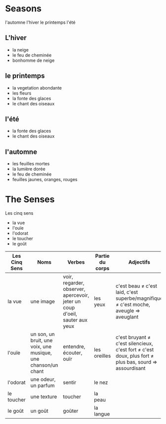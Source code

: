 # Seasons

l'automne
l'hiver
le printemps
l'été

## L'hiver
- la neige
- le feu de cheminée
- bonhomme de neige

## le printemps
- la vegetation abondante
- les fleurs
- la fonte des glaces
- le chant des oiseaux

## l'été
- la fonte des glaces
- le chant des oiseaux

## l'automne
- les feuilles mortes
- la lumière dorée
- le feu de cheminée
- feuilles jaunes, oranges, rouges

# The Senses
Les cinq sens
- la vue
- l'ouïe
- l'odorat
- le toucher
- le goût

| Les Cinq Sens | Noms                                                          | Verbes                                                                      | Partie du corps | Adjectifs                                                                                              |
| ------------- | ------------------------------------------------------------- | --------------------------------------------------------------------------- | --------------- | ------------------------------------------------------------------------------------------------------ |
| la vue        | une image                                                     | voir, regarder, observer, apercevoir, jeter un coup d'oeil, sauter aux yeux | les yeux        | c'est beau ≠ c'est laid, c'est superbe/magnifique ≠ c'est moche, aveugle => aveuglant                  |
| l'ouïe        | un son, un bruit, une voix, une musique, une chanson/un chant | entendre, écouter, ouïr                                                     | les oreilles    | c'est bruyant ≠ c'est silencieux, c'est fort ≠ c'est doux, plus fort ≠ plus bas, sourd => assourdisant |
| l'odorat      | une odeur, un parfum                                          | sentir                                                                      | le nez          |
| le toucher    | une texture                                                   | toucher                                                                     | la peau         |
| le goût       | un goût                                                       | goûter                                                                      | la langue       |